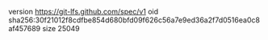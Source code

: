 version https://git-lfs.github.com/spec/v1
oid sha256:30f21012f8cdfbe854d680bfd09f626c56a7e9ed36a2f7d0516ea0c8af457689
size 25049
